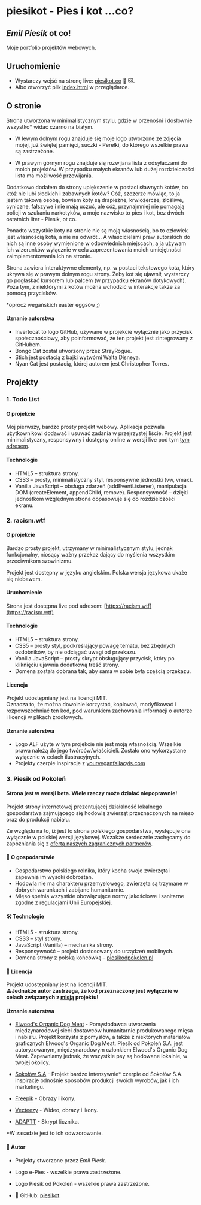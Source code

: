 # piesikot - Pies i kot ...co?

## _Emil Piesik_ ot co!

Moje portfolio projektów webowych.

## Uruchomienie

- Wystarczy wejść na stronę live: [piesikot.co](https://piesikot.co) :dog: :cat:.
- Albo otworzyć plik [index.html](index.html) w przeglądarce.

## O stronie

Strona utworzona w minimalistycznym stylu, gdzie w przenośni i dosłownie wszystko\* widać czarno na białym.

- W lewym dolnym rogu znajduje się moje logo utworzone ze zdjęcia mojej, już świętej pamięci, suczki - Perełki, do którego wszelkie prawa są zastrzeżone.

- W prawym górnym rogu znajduje się rozwijana lista z odsyłaczami do moich projektów. W przypadku małych ekranów lub dużej rozdzielczości lista ma możliwość przewijania.

Dodatkowo dodałem do strony upiększenie w postaci sławnych kotów, bo któż nie lubi słodkich i zabawnych kotów? Cóż, szczerze mówiąc, to ja jestem takową osobą, bowiem koty są drapieżne, krwiożercze, złośliwe, cyniczne, fałszywe i nie mają uczuć, ale cóż, przynajmniej nie pomagają policji w szukaniu narkotyków, a moje nazwisko to pies i k<s>ot</s>, bez dwóch ostatnich liter - Piesik, ot co.

Ponadto wszystkie koty na stronie nie są moją własnością, bo to człowiek jest własnością kota, a nie na odwrót... A właścicielami praw autorskich do nich są inne osoby wymienione w odpowiednich miejscach, a ja używam ich wizerunków wyłącznie w celu zaprezentowania moich umiejętności zaimplementowania ich na stronie.

Strona zawiera interaktywne elementy, np. w postaci tekstowego kota, który ukrywa się w prawym dolnym rogu strony. Żeby kot się ujawnił, wystarczy go pogłaskać kursorem lub palcem (w przypadku ekranów dotykowych). Poza tym, z niektórymi z kotów można wchodzić w interakcje także za pomocą przycisków.

\*oprócz wegańskich easter eggsów ;)

#### Uznanie autorstwa

- Invertocat to logo GitHub, używane w projekcie wyłącznie jako przycisk społecznościowy, aby poinformować, że ten projekt jest zintegrowany z GitHubem.
- Bongo Cat został utworzony przez StrayRogue.
- Stich jest postacią z bajki wytwórni Walta Disneya.
- Nyan Cat jest postacią, której autorem jest Christopher Torres.

## Projekty

### 1. Todo List

#### O projekcie

Mój pierwszy, bardzo prosty projekt webowy. Aplikacja pozwala użytkownikowi dodawać i usuwać zadania w przejrzystej liście. Projekt jest minimalistyczny, responsywny i dostępny online w wersji live pod tym [tym adresem](https://piesikot.co/todolist.html).

#### Technologie

- HTML5 – struktura strony.
- CSS3 – prosty, minimalistyczny styl, responsywne jednostki (vw, vmax).
- Vanilla JavaScript – obsługa zdarzeń (addEventListener), manipulacja DOM (createElement, appendChild, remove).
  Responsywność – dzięki jednostkom względnym strona dopasowuje się do rozdzielczości ekranu.

### 2. racism.wtf

#### O projekcie

Bardzo prosty projekt, utrzymany w minimalistycznym stylu, jednak funkcjonalny, niosący ważny przekaz dający do myślenia wszystkim przeciwnikom szowinizmu.

Projekt jest dostępny w języku angielskim. Polska wersja językowa ukaże się niebawem.

#### Uruchomienie

Strona jest dostępna live pod adresem: [https://racism.wtf](https://racism.wtf)

#### Technologie

- HTML5 – struktura strony.
- CSS5 – prosty styl, podkreślający powagę tematu, bez zbędnych ozdobników, by nie odciągać uwagi od przekazu.
- Vanilla JavaScript – prosty skrypt obsługujący przycisk, który po kliknięciu ujawnia dodatkową treść strony.
- Domena została dobrana tak, aby sama w sobie była częścią przekazu.

#### Licencja

Projekt udostępniany jest na licencji MIT.  
Oznacza to, że można dowolnie korzystać, kopiować, modyfikować i rozpowszechniać ten kod, pod warunkiem zachowania informacji o autorze i licencji w plikach źródłowych.

#### Uznanie autorstwa

- Logo ALF użyte w tym projekcie nie jest moją własnością. Wszelkie prawa należą do jego twórców/właścicieli. Zostało ono wykorzystane wyłącznie w celach ilustracyjnych.
- Projekty czerpie inspiracje z [yourveganfallacyis.com](https://yourveganfallacyis.com/)

### 3. Piesik od Pokoleń

#### **Strona jest w wersji beta. Wiele rzeczy może działać niepoprawnie!**

Projekt strony internetowej prezentującej działalność lokalnego gospodarstwa zajmującego się hodowlą zwierząt przeznaczonych na mięso oraz do produkcji nabiału.

Ze względu na to, iż jest to strona polskiego gospodarstwa, występuje ona wyłącznie w polskiej wersji językowej. Wszakże serdecznie zachęcamy do zapozniania się z [ofertą naszych zagranicznych partnerów](https://piesikodpokolen.pl/partners.html).

#### 🌱 O gospodarstwie

- Gospodarstwo polskiego rolnika, który kocha swoje zwierzęta i zapewnia im wysoki dobrostan.
- Hodowla nie ma charakteru przemysłowego, zwierzęta są trzymane w dobrych warunkach i zabijane humanitarnie.
- Mięso spełnia wszystkie obowiązujące normy jakościowe i sanitarne zgodne z regulacjami Unii Europejskiej.

#### 🛠️ Technologie

- HTML5 - struktura strony.
- CSS3 – styl strony.
- JavaScript (Vanilla) – mechanika strony.
- Responsywność – projekt dostosowany do urządzeń mobilnych.
- Domena strony z polską końcówką – [piesikodpokolen.pl](https://piesikodpokolen.pl)

#### 📜 Licencja

Projekt udostępniany jest na licencji MIT.  
⚠️**Jednakże autor zastrzega, że kod przeznaczony jest wyłącznie w celach związanych z [misją](https://piesikodpokolen.pl/mission.html) projektu!**

#### Uznanie autorstwa

- [Elwood's Organic Dog Meat](https://www.elwooddogmeat.com/) - Pomysłodawca utworzenia międzynarodowej sieci dostawców humanitarnie produkowanego mięsa i nabiału. Projekt korzysta z pomysłów, a także z niektórych materiałów graficznych Elwood's Organic Dog Meat. Piesik od Pokoleń S.A. jest autoryzowanym, międzynarodowym członkiem Elwood's Organic Dog Meat. Zapewniamy jednak, że wszystkie psy są hodowane lokalnie, w twojej okolicy.

- [Sokołów S.A](https://sokolow.pl/) - Projekt bardzo intensywnie\* czerpie od Sokołów S.A. inspiracje odnośnie sposobów produkcji swoich wyrobów, jak i ich marketingu.

- [Freepik](https://www.freepik.com/) - Obrazy i ikony.

- [Vecteezy](https://www.vecteezy.com/) - Wideo, obrazy i ikony.

- [ADAPTT](https://www.adaptt.org/) - Skrypt licznika.

\*W zasadzie jest to ich odwzorowanie.

#### 👤 Autor

- Projekty stworzone przez _Emil Piesk_.
- Logo e-Pies - wszelkie prawa zastrzeżone.
- Logo Piesik od Pokoleń - wszelkie prawa zastrzeżone.

- 🔗 GitHub: [piesikot](https://github.com/piesikot)
